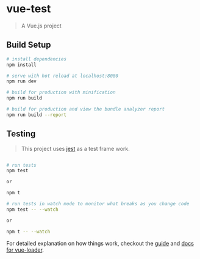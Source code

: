 # vue-test

> A Vue.js project

## Build Setup

``` bash
# install dependencies
npm install

# serve with hot reload at localhost:8080
npm run dev

# build for production with minification
npm run build

# build for production and view the bundle analyzer report
npm run build --report
```

## Testing

> This project uses [jest](https://facebook.github.io/jest/) as a test frame work. 

``` bash 

# run tests
npm test

or 

npm t 

# run tests in watch mode to monitor what breaks as you change code 
npm test -- --watch

or 

npm t -- --watch 
```
For detailed explanation on how things work, checkout the [guide](http://vuejs-templates.github.io/webpack/) and [docs for vue-loader](http://vuejs.github.io/vue-loader).
